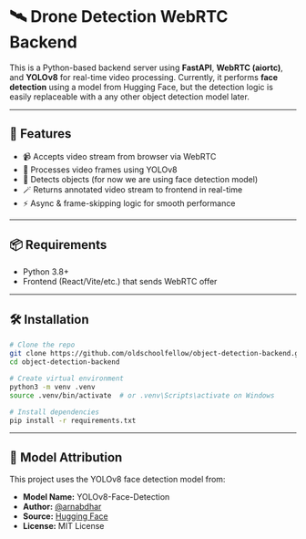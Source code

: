 # 🛰️ Drone Detection WebRTC Backend

This is a Python-based backend server using **FastAPI**, **WebRTC (aiortc)**, and **YOLOv8** for real-time video processing. Currently, it performs **face detection** using a model from Hugging Face, but the detection logic is easily replaceable with a any other object detection model later.

---

## 🚀 Features

- 📹 Accepts video stream from browser via WebRTC
- 🧠 Processes video frames using YOLOv8
- 🎯 Detects objects (for now we are using face detection model)
- 🪄 Returns annotated video stream to frontend in real-time
- ⚡ Async & frame-skipping logic for smooth performance

---

## 📦 Requirements

- Python 3.8+
- Frontend (React/Vite/etc.) that sends WebRTC offer

---

## 🛠️ Installation

```bash
# Clone the repo
git clone https://github.com/oldschoolfellow/object-detection-backend.git
cd object-detection-backend

# Create virtual environment
python3 -m venv .venv
source .venv/bin/activate  # or .venv\Scripts\activate on Windows

# Install dependencies
pip install -r requirements.txt
```
---

## 📄 Model Attribution

This project uses the YOLOv8 face detection model from:

- **Model Name:** YOLOv8-Face-Detection  
- **Author:** [@arnabdhar](https://huggingface.co/arnabdhar)  
- **Source:** [Hugging Face](https://huggingface.co/arnabdhar/YOLOv8-Face-Detection)  
- **License:** MIT License

